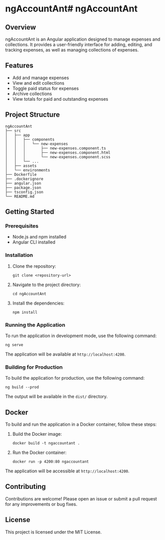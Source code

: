 # ngAccountAnt# ngAccountAnt

## Overview
ngAccountAnt is an Angular application designed to manage expenses and collections. It provides a user-friendly interface for adding, editing, and tracking expenses, as well as managing collections of expenses.

## Features
- Add and manage expenses
- View and edit collections
- Toggle paid status for expenses
- Archive collections
- View totals for paid and outstanding expenses

## Project Structure
```
ngAccountAnt
├── src
│   ├── app
│   │   ├── components
│   │   │   └── new-expenses
│   │   │       ├── new-expenses.component.ts
│   │   │       ├── new-expenses.component.html
│   │   │       └── new-expenses.component.scss
│   │   └── ...
│   ├── assets
│   └── environments
├── Dockerfile
├── .dockerignore
├── angular.json
├── package.json
├── tsconfig.json
└── README.md
```

## Getting Started

### Prerequisites
- Node.js and npm installed
- Angular CLI installed

### Installation
1. Clone the repository:
   ```
   git clone <repository-url>
   ```
2. Navigate to the project directory:
   ```
   cd ngAccountAnt
   ```
3. Install the dependencies:
   ```
   npm install
   ```

### Running the Application
To run the application in development mode, use the following command:
```
ng serve
```
The application will be available at `http://localhost:4200`.

### Building for Production
To build the application for production, use the following command:
```
ng build --prod
```
The output will be available in the `dist/` directory.

## Docker
To build and run the application in a Docker container, follow these steps:

1. Build the Docker image:
   ```
   docker build -t ngaccountant .
   ```
2. Run the Docker container:
   ```
   docker run -p 4200:80 ngaccountant
   ```
The application will be accessible at `http://localhost:4200`.

## Contributing
Contributions are welcome! Please open an issue or submit a pull request for any improvements or bug fixes.

## License
This project is licensed under the MIT License.